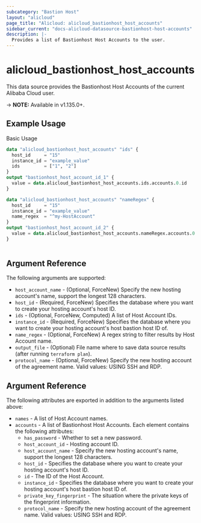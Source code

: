 ```yaml
---
subcategory: "Bastion Host"
layout: "alicloud"
page_title: "Alicloud: alicloud_bastionhost_host_accounts"
sidebar_current: "docs-alicloud-datasource-bastionhost-host-accounts"
description: |-
  Provides a list of Bastionhost Host Accounts to the user.
---
```


# alicloud\_bastionhost\_host\_accounts

This data source provides the Bastionhost Host Accounts of the current Alibaba Cloud user.

-> **NOTE:** Available in v1.135.0+.

## Example Usage

Basic Usage

```terraform
data "alicloud_bastionhost_host_accounts" "ids" {
  host_id     = "15"
  instance_id = "example_value"
  ids         = ["1", "2"]
}
output "bastionhost_host_account_id_1" {
  value = data.alicloud_bastionhost_host_accounts.ids.accounts.0.id
}

data "alicloud_bastionhost_host_accounts" "nameRegex" {
  host_id     = "15"
  instance_id = "example_value"
  name_regex  = "^my-HostAccount"
}
output "bastionhost_host_account_id_2" {
  value = data.alicloud_bastionhost_host_accounts.nameRegex.accounts.0.id
}
            
```

## Argument Reference

The following arguments are supported:

* `host_account_name` - (Optional, ForceNew) Specify the new hosting account's name, support the longest 128 characters.
* `host_id` - (Required, ForceNew) Specifies the database where you want to create your hosting account's host ID.
* `ids` - (Optional, ForceNew, Computed)  A list of Host Account IDs.
* `instance_id` - (Required, ForceNew) Specifies the database where you want to create your hosting account's host bastion host ID of.
* `name_regex` - (Optional, ForceNew) A regex string to filter results by Host Account name.
* `output_file` - (Optional) File name where to save data source results (after running `terraform plan`).
* `protocol_name` - (Optional, ForceNew) Specify the new hosting account of the agreement name. Valid values: USING SSH and RDP.

## Argument Reference

The following attributes are exported in addition to the arguments listed above:

* `names` - A list of Host Account names.
* `accounts` - A list of Bastionhost Host Accounts. Each element contains the following attributes:
	* `has_password` - Whether to set a new password.
	* `host_account_id` - Hosting account ID.
	* `host_account_name` - Specify the new hosting account's name, support the longest 128 characters.
	* `host_id` - Specifies the database where you want to create your hosting account's host ID.
	* `id` - The ID of the Host Account.
	* `instance_id` - Specifies the database where you want to create your hosting account's host bastion host ID of.
	* `private_key_fingerprint` - The situation where the private keys of the fingerprint information.
	* `protocol_name` - Specify the new hosting account of the agreement name. Valid values: USING SSH and RDP.